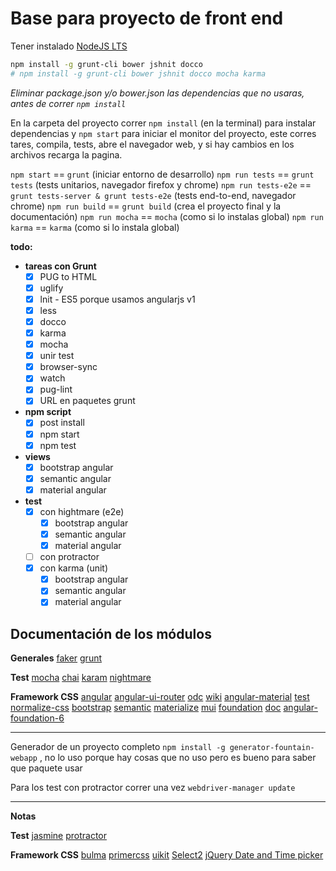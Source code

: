 # Base para proyecto de front end

Tener instalado [NodeJS LTS](www.nodejs.org)

```sh
npm install -g grunt-cli bower jshnit docco
# npm install -g grunt-cli bower jshnit docco mocha karma
```

*Eliminar package.json y/o bower.json las dependencias que no usaras, antes de correr `npm install`*

En la carpeta del proyecto correr `npm install` (en la terminal) para instalar dependencias y `npm start` para iniciar el monitor del proyecto, este corres tares, compila, tests, abre el navegador web, y si hay cambios en los archivos recarga la pagina.

`npm start` == `grunt` (iniciar entorno de desarrollo)
`npm run tests` == `grunt tests` (tests unitarios, navegador firefox y chrome)
`npm run tests-e2e` == `grunt tests-server & grunt tests-e2e` (tests end-to-end, navegador chrome)
`npm run build` == `grunt build` (crea el proyecto final y la documentación)
`npm run mocha` == `mocha` (como si lo instalas global)
`npm run karma` == `karma` (como si lo instala global)

__todo:__

- __tareas con Grunt__
  - [x] PUG to HTML
  - [x] uglify
  - [x] lnit - ES5 porque usamos angularjs v1
  - [x] less
  - [x] docco
  - [x] karma
  - [x] mocha
  - [x] unir test
  - [x] browser-sync
  - [x] watch
  - [x] pug-lint
  - [x] URL en paquetes grunt

- __npm script__
  - [x] post install
  - [x] npm start
  - [x] npm test

- __views__
  - [x] bootstrap angular
  - [x] semantic angular
  - [x] material angular

- __test__
  - [x] con hightmare (e2e)
    - [x] bootstrap angular
    - [x] semantic angular
    - [x] material angular
  - [ ] con protractor
  - [x] con karma (unit)
    - [x] bootstrap angular
    - [x] semantic angular
    - [x] material angular

## Documentación de los módulos

__Generales__
[faker](https://github.com/Marak/faker.js)
[grunt](https://gruntjs.com)

__Test__
[mocha](https://mochajs.org)
[chai](http://chaijs.com/)
[karam](https://github.com/karma-runner/karma)
[nightmare](https://github.com/segmentio/nightmare)

__Framework CSS__
[angular](http://www.angularjs.org)
[angular-ui-router](https://ui-router.github.io/ng1/) [odc](https://ui-router.github.io/ng1/docs/0.4.2/#/api) [wiki](https://github.com/angular-ui/ui-router/wiki)
[angular-material](http://www.material.angularjs.org) [test](https://github.com/angular/bower-material#unit-testing-with-angular-material)
[normalize-css](http://necolas.github.io/normalize.css/)
[bootstrap](http://www.getbootstrap.com)
[semantic](http://semantic-ui.com/)
[materialize](http://materializecss.com/)
[mui](https://www.muicss.com/)
[foundation](http://foundation.zurb.com/) [doc](http://foundation.zurb.com/sites/docs) [angular-foundation-6](http://circlingthesun.github.io/angular-foundation-6/)

---
Generador de un proyecto completo `npm install -g generator-fountain-webapp` , no lo uso porque hay cosas que no uso pero es bueno para saber que paquete usar

Para los test con protractor correr una vez `webdriver-manager update`

---
**Notas**

__Test__
[jasmine](https://jasmine.github.io)
[protractor](http://www.protractortest.org)

__Framework CSS__
[bulma](http://bulma.io/)
[primercss](http://primercss.io/)
[uikit](https://getuikit.com/)
[Select2](https://select2.github.io/)
[jQuery Date and Time picker](http://xdsoft.net/jqplugins/datetimepicker/)
